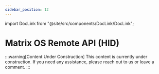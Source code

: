 ```yaml
---
sidebar_position: 12
---
```


import DocLink from "@site/src/components/DocLink/DocLink";

# Matrix OS Remote API (HID)

:::warning[Content Under Construction]
This content is currently under construction. If you need any assistance, please <DocLink to="/docs/Support/ConnectWithUs">reach out to us</DocLink> or leave a comment.
:::
